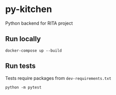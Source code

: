 # py-kitchen
Python backend for RITA project

## Run locally
`docker-compose up --build`

## Run tests
Tests require packages from `dev-requirements.txt`

`python -m pytest`